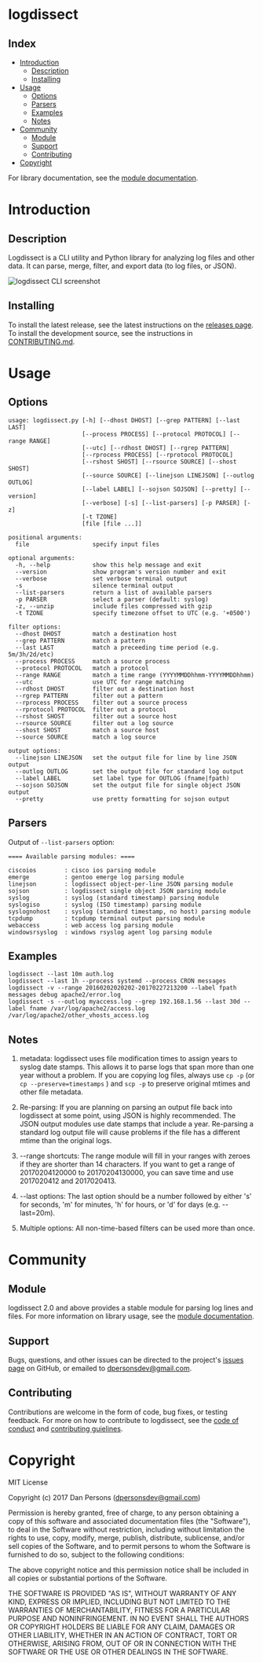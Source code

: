 # logdissect

## Index

- [Introduction](#introduction)
  - [Description](#description)
  - [Installing](#installing)
- [Usage](#usage)
  - [Options](#options)
  - [Parsers](#parsers)
  - [Examples](#examples)
  - [Notes](#notes)
- [Community](#community)
  - [Module](#api)
  - [Support](#support)
  - [Contributing](#contributing)
- [Copyright](#copyright)

For library documentation, see the [module documentation](docs/README-MODULE.md).

# Introduction

## Description
Logdissect is a CLI utility and Python library for analyzing log files and other data. It can parse, merge, filter, and export data (to log files, or JSON).

![logdissect CLI screenshot](docs/images/screenshot_cli.png)

## Installing
To install the latest release, see the latest instructions on the [releases page](https://github.com/dogoncouch/logdissect/releases). To install the development source, see the instructions in [CONTRIBUTING.md](docs/CONTRIBUTING.md#installing-development-source).

# Usage

## Options
```
usage: logdissect.py [-h] [--dhost DHOST] [--grep PATTERN] [--last LAST]
                     [--process PROCESS] [--protocol PROTOCOL] [--range RANGE]
                     [--utc] [--rdhost DHOST] [--rgrep PATTERN]
                     [--rprocess PROCESS] [--rprotocol PROTOCOL]
                     [--rshost SHOST] [--rsource SOURCE] [--shost SHOST]
                     [--source SOURCE] [--linejson LINEJSON] [--outlog OUTLOG]
                     [--label LABEL] [--sojson SOJSON] [--pretty] [--version]
                     [--verbose] [-s] [--list-parsers] [-p PARSER] [-z]
                     [-t TZONE]
                     [file [file ...]]

positional arguments:
  file                  specify input files

optional arguments:
  -h, --help            show this help message and exit
  --version             show program's version number and exit
  --verbose             set verbose terminal output
  -s                    silence terminal output
  --list-parsers        return a list of available parsers
  -p PARSER             select a parser (default: syslog)
  -z, --unzip           include files compressed with gzip
  -t TZONE              specify timezone offset to UTC (e.g. '+0500')

filter options:
  --dhost DHOST         match a destination host
  --grep PATTERN        match a pattern
  --last LAST           match a preceeding time period (e.g. 5m/3h/2d/etc)
  --process PROCESS     match a source process
  --protocol PROTOCOL   match a protocol
  --range RANGE         match a time range (YYYYMMDDhhmm-YYYYMMDDhhmm)
  --utc                 use UTC for range matching
  --rdhost DHOST        filter out a destination host
  --rgrep PATTERN       filter out a pattern
  --rprocess PROCESS    filter out a source process
  --rprotocol PROTOCOL  filter out a protocol
  --rshost SHOST        filter out a source host
  --rsource SOURCE      filter out a log source
  --shost SHOST         match a source host
  --source SOURCE       match a log source

output options:
  --linejson LINEJSON   set the output file for line by line JSON output
  --outlog OUTLOG       set the output file for standard log output
  --label LABEL         set label type for OUTLOG (fname|fpath)
  --sojson SOJSON       set the output file for single object JSON output
  --pretty              use pretty formatting for sojson output
```

## Parsers
Output of `--list-parsers` option:
```
==== Available parsing modules: ====

ciscoios        : cisco ios parsing module
emerge          : gentoo emerge log parsing module
linejson        : logdissect object-per-line JSON parsing module
sojson          : logdissect single object JSON parsing module
syslog          : syslog (standard timestamp) parsing module
syslogiso       : syslog (ISO timestamp) parsing module
syslognohost    : syslog (standard timestamp, no host) parsing module
tcpdump         : tcpdump terminal output parsing module
webaccess       : web access log parsing module
windowsrsyslog  : windows rsyslog agent log parsing module
```

## Examples
    
    logdissect --last 10m auth.log
    logdissect --last 1h --process systemd --process CRON messages
    logdissect -v --range 20160202020202-20170227213200 --label fpath messages debug apache2/error.log
    logdissect -s --outlog myaccess.log --grep 192.168.1.56 --last 30d --label fname /var/log/apache2/access.log /var/log/apache2/other_vhosts_access.log

## Notes
1. metadata: logdissect uses file modification times to assign years to syslog date stamps. This allows it to parse logs that span more than one year without a problem. If you are copying log files, always use `` cp -p `` (or `` cp --preserve=timestamps `` ) and `` scp -p `` to preserve original mtimes and other file metadata.

2. Re-parsing: If you are planning on parsing an output file back into logdissect at some point, using JSON is highly recommended. The JSON output modules use date stamps that include a year. Re-parsing a standard log output file will cause problems if the file has a different mtime than the original logs.

3. --range shortcuts: The range module will fill in your ranges with zeroes if they are shorter than 14 characters. If you want to get a range of 20170204120000 to 20170204130000, you can save time and use 2017020412 and 2017020413.

4. --last options: The last option should be a number followed by either 's' for seconds, 'm' for minutes, 'h' for hours, or 'd' for days (e.g. --last=20m).

5. Multiple options: All non-time-based filters can be used more than once.

# Community

## Module
logdissect 2.0 and above provides a stable module for parsing log lines and files. For more information on library usage, see the [module documentation](docs/README-MODULE.md).

## Support
Bugs, questions, and other issues can be directed to the project's [issues page](https://github.com/dogoncouch/logdissect/issues) on GitHub, or emailed to [dpersonsdev@gmail.com](mailto:dpersonsdev@gmail.com).

## Contributing
Contributions are welcome in the form of code, bug fixes, or testing feedback. For more on how to contribute to logdissect, see the [code of conduct](docs/CODE_OF_CONDUCT.md) and [contributing guielines](docs/CONTRIBUTING.md).


# Copyright
MIT License

Copyright (c) 2017 Dan Persons (dpersonsdev@gmail.com)

Permission is hereby granted, free of charge, to any person obtaining a copy
of this software and associated documentation files (the "Software"), to deal
in the Software without restriction, including without limitation the rights
to use, copy, modify, merge, publish, distribute, sublicense, and/or sell
copies of the Software, and to permit persons to whom the Software is
furnished to do so, subject to the following conditions:

The above copyright notice and this permission notice shall be included in all
copies or substantial portions of the Software.

THE SOFTWARE IS PROVIDED "AS IS", WITHOUT WARRANTY OF ANY KIND, EXPRESS OR
IMPLIED, INCLUDING BUT NOT LIMITED TO THE WARRANTIES OF MERCHANTABILITY,
FITNESS FOR A PARTICULAR PURPOSE AND NONINFRINGEMENT. IN NO EVENT SHALL THE
AUTHORS OR COPYRIGHT HOLDERS BE LIABLE FOR ANY CLAIM, DAMAGES OR OTHER
LIABILITY, WHETHER IN AN ACTION OF CONTRACT, TORT OR OTHERWISE, ARISING FROM,
OUT OF OR IN CONNECTION WITH THE SOFTWARE OR THE USE OR OTHER DEALINGS IN THE
SOFTWARE.
